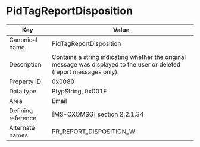# PidTagReportDisposition

| Key | Value |
|---|---|
| Canonical name | PidTagReportDisposition |
| Description | Contains a string indicating whether the original message was displayed to the user or deleted (report messages only). |
| Property ID | 0x0080 |
| Data type | PtypString, 0x001F |
| Area | Email |
| Defining reference | [MS-OXOMSG] section 2.2.1.34 |
| Alternate names | PR_REPORT_DISPOSITION_W |
